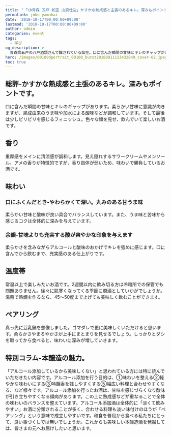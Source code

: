 ```yaml
---
title: "「\b青森 五戸 如空 山廃仕込」かすかな熟成感と主張のあるキレ。深みもポイントです。"
permalink: joku-yamahai
date: '2018-10-17T00:00:00+09:00'
lastmod: '2018-10-17T00:00:00+09:00'
author: admin
categories: event
tags:
  - 学び
og_description: >-
  青森県五戸の八戸酒類さんで醸されている如空。口に含んだ瞬間の甘味とキレのギャップがあります。柔らかい甘味に意識が向きますが、熟成由来のうま味や加水による酸味などが調和しています。そして最後は少しピリピリを感じるフィニッシュ。色々な顔を見せ、飲んでいて楽しいお酒です。柔らかい甘味と酸味が良い具合でバランスしています。また、うま味と苦味から感じるコクは全体的に深みを与えています。柔らかさを含みながらアルコールと酸味のおかげでキレを強めに感じます。口に含んでから飲むまで、充実感のある仕上がりです。
hero: /images/00100dportrait_00100_burst20180911113432849_cover-02.jpeg
toc: true
---
```

## 総評-かすかな熟成感と主張のあるキレ。深みもポイントです。
口に含んだ瞬間の甘味とキレのギャップがあります。柔らかい甘味に意識が向きますが、熟成由来のうま味や加水による酸味などが調和しています。そして最後は少しピリピリを感じるフィニッシュ。色々な顔を見せ、飲んでいて楽しいお酒です。

## 香り
重厚感をメインに清涼感が調和します。見え隠れするサワークリームやメンソール、アメの香りが特徴的ですが、香り自体が弱いため、味わいで勝負しているお酒です。

## 味わい

### 口にふくんだとき-やわらかくて深い。丸みのある甘うま味
柔らかい甘味と酸味が良い具合でバランスしています。また、うま味と苦味から感じるコクは全体的に深みを与えています。

### 余韻-甘味よりも充実する酸が爽やかな印象を与えます
柔らかさを含みながらアルコールと酸味のおかげでキレを強めに感じます。口に含んでから飲むまで、充実感のある仕上がりです。

## 温度帯
常温以上で楽しみたいお酒です。2週間以内に飲み切る方は冷暗所での保管でも問題ありません。徐々に肌寒くなってくる季節に燗酒としていかがでしょうか。湯煎で熱燗を作るなら、45〜50度まで上げても美味しく飲むことができます。

## ペアリング
真っ先に豆乳鍋を想像しました。ゴマダレで更に美味しくいただけると思います。柔らかさやまろやかさが上手にまとまりを見せるでしょう。しっかりとダシを取ってから食べると、味わいに深みが増していきます。

## 特別コラム-本醸造の魅力。
「アルコール添加しているから美味しくない」と思われている方には特に読んでいただきたい内容です。アルコール添加を行う目的は、①味わいを整える②軽やかな味わいにする③吟醸香を残しやすくする⑤幅広い料理と合わせやすくなる、など様々です。アルコール添加を行ったお酒は、甘味を感じづらくなり酸味が引き立ちやすくなる傾向があります。この上に熟成感などが重なることで全体の味わいのバランスを整えています。アルコール添加酒は全体的に「淡くて飲みやすい」お酒に分類されることが多く、合わせる料理も淡い味付けのほうが「ペアリング」という意味で成立しやすいです。和食を普段から食べる私たちにとって、良い事づくしでは無いでしょうか。これからも美味しい本醸造酒を発掘しては、皆さまの元へお届けしたいと思います。
